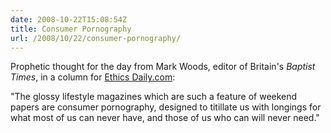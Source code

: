 ```yaml
---
date: 2008-10-22T15:08:54Z
title: Consumer Pornography
url: /2008/10/22/consumer-pornography/
---
```


<p>Prophetic thought for the day from Mark Woods, editor of Britain's <em>Baptist Times</em>, in a column for <a href="http://www.ethicsdaily.com/article_detail.cfm?AID=11221">Ethics Daily.com</a>:</p>
<p>"The glossy lifestyle magazines which are such a feature of weekend papers are consumer pornography, designed to titillate us with longings for what most of us can never have, and those of us who can will never need."</p>
